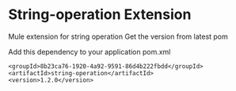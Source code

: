 # String-operation Extension

Mule extension for string operation
Get the version from latest pom


Add this dependency to your application pom.xml

```
<groupId>8b23ca76-1920-4a92-9591-86d4b222fbdd</groupId>
<artifactId>string-operation</artifactId>
<version>1.2.0</version>
```
